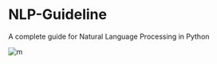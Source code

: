 # NLP-Guideline
A complete guide for Natural Language Processing in Python

![m](https://user-images.githubusercontent.com/64016811/127802352-59693ce4-69c8-4a4b-ae33-091f9d7f0bb5.png)

